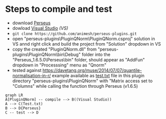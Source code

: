 # Steps to compile and test

* download  [Perseus](https://maxquant.org/download_asset/perseus/latest) 
* dowload [Visual Studio](https://visualstudio.microsoft.com/thank-you-downloading-visual-studio/?sku=community&ch=pre&rel=16#) *(VS)*
* `git clone https://github.com/animesh/perseus-plugins.git`
* open "perseus-plugins\PluginQNorm\PluginQNorm.csproj" solution in VS annd right click and build the project from "Solution" dropdown in VS
* copy the created "PluginQNorm.dll" from "perseus-plugins\PluginQNorm\bin\Debug\" folder into the "Perseus_1.6.5.0\Perseus\bin\" folder, should appear as "AddFun" dropdown in "Processsing" menu as "Qnorm"
* tested against https://davetang.org/muse/2014/07/07/quantile-normalisation-in-r/ example available as [test.txt](https://github.com/animesh/perseus-plugins/tree/master/PluginQNorm/Test.txt) file in this plugin directory "perseus-plugins\PluginQNorm" with "Matrix access set to "Columns" while calling the function through Perseus (v1.6.5)

```mermaid
graph LR
A[PluginQNorm] -- compile --> B((Visual Studio))
A --> C(Test.txt)
B --> D{Perseus}
C -- test --> D
```

